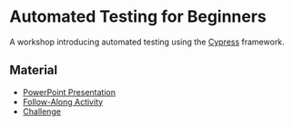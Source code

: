 # Automated Testing for Beginners
A workshop introducing automated testing using the [Cypress](https://cypress.io) framework.

## Material
- <a href="AutomatedTestingForBeginners.pptx" target="_blank">PowerPoint Presentation</a>
- [Follow-Along Activity](FollowAlong.md)
- [Challenge](Challenge.md)